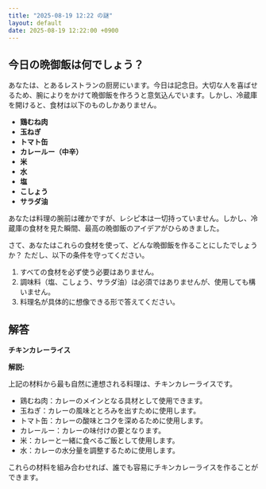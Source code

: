 ```yaml
---
title: "2025-08-19 12:22 の謎"
layout: default
date: 2025-08-19 12:22:00 +0900
---
```

## 今日の晩御飯は何でしょう？

あなたは、とあるレストランの厨房にいます。今日は記念日。大切な人を喜ばせるため、腕によりをかけて晩御飯を作ろうと意気込んでいます。しかし、冷蔵庫を開けると、食材は以下のものしかありません。

*   **鶏むね肉**
*   **玉ねぎ**
*   **トマト缶**
*   **カレールー（中辛）**
*   **米**
*   **水**
*   **塩**
*   **こしょう**
*   **サラダ油**

あなたは料理の腕前は確かですが、レシピ本は一切持っていません。しかし、冷蔵庫の食材を見た瞬間、最高の晩御飯のアイデアがひらめきました。

さて、あなたはこれらの食材を使って、どんな晩御飯を作ることにしたでしょうか？ ただし、以下の条件を守ってください。

1.  すべての食材を必ず使う必要はありません。
2.  調味料（塩、こしょう、サラダ油）は必須ではありませんが、使用しても構いません。
3.  料理名が具体的に想像できる形で答えてください。

## 解答

**チキンカレーライス**

**解説:**

上記の材料から最も自然に連想される料理は、チキンカレーライスです。

*   鶏むね肉：カレーのメインとなる具材として使用できます。
*   玉ねぎ：カレーの風味ととろみを出すために使用します。
*   トマト缶：カレーの酸味とコクを深めるために使用します。
*   カレールー：カレーの味付けの要となります。
*   米：カレーと一緒に食べるご飯として使用します。
*   水：カレーの水分量を調整するために使用します。

これらの材料を組み合わせれば、誰でも容易にチキンカレーライスを作ることができます。
